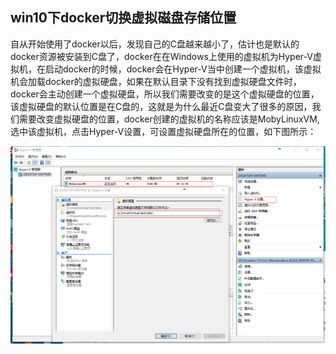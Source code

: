 ## win10下docker切换虚拟磁盘存储位置

自从开始使用了docker以后，发现自己的C盘越来越小了，估计也是默认的docker资源被安装到C盘了，docker在在Windows上使用的虚拟机为Hyper-V虚拟机，在启动docker的时候，docker会在Hyper-V当中创建一个虚拟机，该虚拟机会加载docker的虚拟硬盘，如果在默认目录下没有找到虚拟硬盘文件时，docker会主动创建一个虚拟硬盘，所以我们需要改变的是这个虚拟硬盘的位置，该虚拟硬盘的默认位置是在C盘的，这就是为什么最近C盘变大了很多的原因，我们需要改变虚拟硬盘的位置，docker创建的虚拟机的名称应该是MobyLinuxVM,选中该虚拟机，点击Hyper-V设置，可设置虚拟硬盘所在的位置，如下图所示：

![](/img/docker/docker02.png)